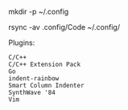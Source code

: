 mkdir -p ~/.config

rsync -av .config/Code ~/.config/

Plugins:
```
C/C++
C/C++ Extension Pack
Go
indent-rainbow
Smart Column Indenter
SynthWave '84
Vim
```
